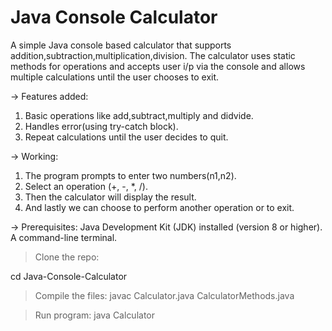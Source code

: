 # Java Console Calculator

A simple Java console based calculator that supports addition,subtraction,multiplication,division. 
The calculator uses static methods for operations and accepts user i/p via the console and allows multiple calculations until the user chooses to exit.


-> Features added:
1. Basic operations like add,subtract,multiply and didvide.
2. Handles error(using try-catch block).
3. Repeat calculations until the user decides to quit.


-> Working:
1. The program prompts to enter two numbers(n1,n2).
2. Select an operation (+, -, *, /).
3. Then the calculator will display the result.
4. And lastly we can choose to perform another operation or to exit.


-> Prerequisites:
Java Development Kit (JDK) installed (version 8 or higher).
A command-line terminal.


> Clone the repo:

cd Java-Console-Calculator

> Compile the files:
javac Calculator.java CalculatorMethods.java

> Run program:
java Calculator
